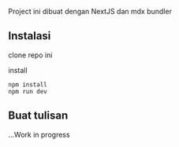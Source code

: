 Project ini dibuat dengan NextJS dan mdx bundler

## Instalasi
clone repo ini

install

```
npm install
npm run dev

```

## Buat tulisan

...Work in progress

